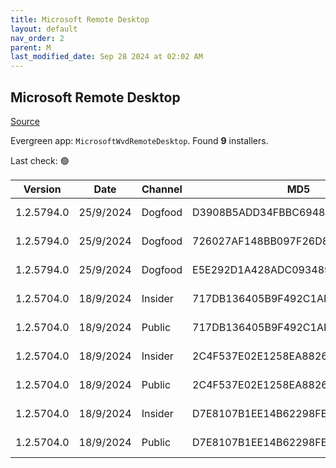 ```yaml
---
title: Microsoft Remote Desktop
layout: default
nav_order: 2
parent: M
last_modified_date: Sep 28 2024 at 02:02 AM
---
```


## Microsoft Remote Desktop

[Source](https://docs.microsoft.com/en-us/azure/virtual-desktop/connect-windows-7-10)

Evergreen app: `MicrosoftWvdRemoteDesktop`. Found **9** installers.

Last check: 🟢

| Version    | Date      | Channel | MD5                              | Sha2                                                                                                                             | Architecture | Filename                           | URI                                                                                                                                    |
| ---------- | --------- | ------- | -------------------------------- | -------------------------------------------------------------------------------------------------------------------------------- | ------------ | ---------------------------------- | -------------------------------------------------------------------------------------------------------------------------------------- |
| 1.2.5794.0 | 25/9/2024 | Dogfood | D3908B5ADD34FBBC6948D5B6E68C464C | 29C0CABBFAE39E1D915A8F49A2EEC9ACA9D0EA6A3526541CB5C0167A64BC9B4303FC145F99C094E27BFF108C21568F36C330E5DD665D631F33CF97DDCEF3CF1E | ARM64        | RemoteDesktop_1.2.5794.0_ARM64.msi | [https://query.prod.cms.rt.microsoft.com/cms/api/am/binary/RW1pJUu](https://query.prod.cms.rt.microsoft.com/cms/api/am/binary/RW1pJUu) |
| 1.2.5794.0 | 25/9/2024 | Dogfood | 726027AF148BB097F26D8DD877071563 | 887F4C39A6302A386542B6078C918EDD5F31D963219321961872F6E20E3F757354C55BFCA7CBC6D7F3977B349E4B97AFDEA313DD520E5EAC914063196A79861B | x64          | RemoteDesktop_1.2.5794.0_x64.msi   | [https://query.prod.cms.rt.microsoft.com/cms/api/am/binary/RW1pJUA](https://query.prod.cms.rt.microsoft.com/cms/api/am/binary/RW1pJUA) |
| 1.2.5794.0 | 25/9/2024 | Dogfood | E5E292D1A428ADC09348938EB24CC0F4 | 68BCD8BF2E0CA595B3FF7EACC4F8A41E64A73ABE6EF4CA5BD6A1CD60D08A7D2DA06CC8A63AB385D3509CEFA0B2B6B0BB021BD42E48DB3797220505BA304BFE90 | x86          | RemoteDesktop_1.2.5794.0_x86.msi   | [https://query.prod.cms.rt.microsoft.com/cms/api/am/binary/RW1pJUW](https://query.prod.cms.rt.microsoft.com/cms/api/am/binary/RW1pJUW) |
| 1.2.5704.0 | 18/9/2024 | Insider | 717DB136405B9F492C1AF1D0681C39A4 | 62BCA13B95C462DD441EED081A9E2B946F8F11CDDEEB70963D2C5B503B02FB66054C8B11197F6A529AD740024E9CA65CCA68F6D1F9574CD0B19EE5A23ACD5551 | ARM64        | RemoteDesktop_1.2.5704.0_ARM64.msi | [https://query.prod.cms.rt.microsoft.com/cms/api/am/binary/RW1p0j8](https://query.prod.cms.rt.microsoft.com/cms/api/am/binary/RW1p0j8) |
| 1.2.5704.0 | 18/9/2024 | Public  | 717DB136405B9F492C1AF1D0681C39A4 | 62BCA13B95C462DD441EED081A9E2B946F8F11CDDEEB70963D2C5B503B02FB66054C8B11197F6A529AD740024E9CA65CCA68F6D1F9574CD0B19EE5A23ACD5551 | ARM64        | RemoteDesktop_1.2.5704.0_ARM64.msi | [https://query.prod.cms.rt.microsoft.com/cms/api/am/binary/RW1p0j8](https://query.prod.cms.rt.microsoft.com/cms/api/am/binary/RW1p0j8) |
| 1.2.5704.0 | 18/9/2024 | Insider | 2C4F537E02E1258EA8826184225D8984 | E60A18BBA87D187BB74EC05214B5AB339977ED873770F7B802ED6CC8B96CEEE2020827F97E5AF1ACD41AEFA7A276E9AB0E62C65BDA6679CF58C3D0A779B810F6 | x64          | RemoteDesktop_1.2.5704.0_x64.msi   | [https://query.prod.cms.rt.microsoft.com/cms/api/am/binary/RW1oXSl](https://query.prod.cms.rt.microsoft.com/cms/api/am/binary/RW1oXSl) |
| 1.2.5704.0 | 18/9/2024 | Public  | 2C4F537E02E1258EA8826184225D8984 | E60A18BBA87D187BB74EC05214B5AB339977ED873770F7B802ED6CC8B96CEEE2020827F97E5AF1ACD41AEFA7A276E9AB0E62C65BDA6679CF58C3D0A779B810F6 | x64          | RemoteDesktop_1.2.5704.0_x64.msi   | [https://query.prod.cms.rt.microsoft.com/cms/api/am/binary/RW1oXSl](https://query.prod.cms.rt.microsoft.com/cms/api/am/binary/RW1oXSl) |
| 1.2.5704.0 | 18/9/2024 | Insider | D7E8107B1EE14B62298FE7CCF67C2E05 | DA5C644025C5E8997D350320477F3BC2480D1B2CB2D8AF0DD0261B07F912ACF50F97B2113426F3E80A11CF59FCAB0FC56B6972BC1D9D3F492B5C49CA07C5D927 | x86          | RemoteDesktop_1.2.5704.0_x86.msi   | [https://query.prod.cms.rt.microsoft.com/cms/api/am/binary/RW1p8as](https://query.prod.cms.rt.microsoft.com/cms/api/am/binary/RW1p8as) |
| 1.2.5704.0 | 18/9/2024 | Public  | D7E8107B1EE14B62298FE7CCF67C2E05 | DA5C644025C5E8997D350320477F3BC2480D1B2CB2D8AF0DD0261B07F912ACF50F97B2113426F3E80A11CF59FCAB0FC56B6972BC1D9D3F492B5C49CA07C5D927 | x86          | RemoteDesktop_1.2.5704.0_x86.msi   | [https://query.prod.cms.rt.microsoft.com/cms/api/am/binary/RW1p8as](https://query.prod.cms.rt.microsoft.com/cms/api/am/binary/RW1p8as) |
